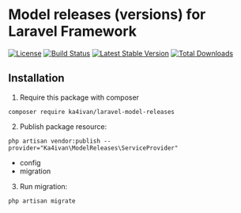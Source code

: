 # Model releases (versions) for Laravel Framework

[![License](https://img.shields.io/packagist/l/ka4ivan/laravel-model-releases.svg?style=for-the-badge)](https://packagist.org/packages/ka4ivan/laravel-model-releases)
[![Build Status](https://img.shields.io/github/stars/ka4ivan/laravel-model-releases.svg?style=for-the-badge)](https://github.com/ka4ivan/laravel-model-releases)
[![Latest Stable Version](https://img.shields.io/packagist/v/ka4ivan/laravel-model-releases.svg?style=for-the-badge)](https://packagist.org/packages/ka4ivan/laravel-model-releases)
[![Total Downloads](https://img.shields.io/packagist/dt/ka4ivan/laravel-model-releases.svg?style=for-the-badge)](https://packagist.org/packages/ka4ivan/laravel-model-releases)

## Installation

1) Require this package with composer
```shell
composer require ka4ivan/laravel-model-releases
```

2) Publish package resource:
```shell
php artisan vendor:publish --provider="Ka4ivan\ModelReleases\ServiceProvider"
```
- config
- migration

3) Run migration:
```shell
php artisan migrate
```

<!-- 

## Usage

### Examples usage

```php
{!! \Sort::getSortLink('status', 'Status') !!}
// <a class="lte-sort-link" href="http://test.test?sort=status&amp;order=asc" style="position: relative">Status </a>

{!! \Sort::getSortLink(sort: 'city', text: 'City', order: 'desc', class: 'text-black') !!}
// <a class="text-black" href="http://test.test?sort=city&amp;order=desc" style="position: relative">City </a>

{!! (new \Ka4ivan\ViewSortable\Support\Sort)->getSortLink('phone', 'Phone') !!}
// <a class="lte-sort-link" href="http://test.test?sort=phone&amp;order=asc" style="position: relative">Phone </a>
```
 -->